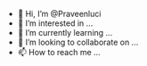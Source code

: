 - 👋 Hi, I’m @Praveenluci
- 👀 I’m interested in ...
- 🌱 I’m currently learning ...
- 💞️ I’m looking to collaborate on ...
- 📫 How to reach me ...

<!---
Praveenluci/Praveenluci is a ✨ special ✨ repository because its `README.md` (this file) appears on your GitHub profile.
You can click the Preview link to take a look at your changes.
--->
